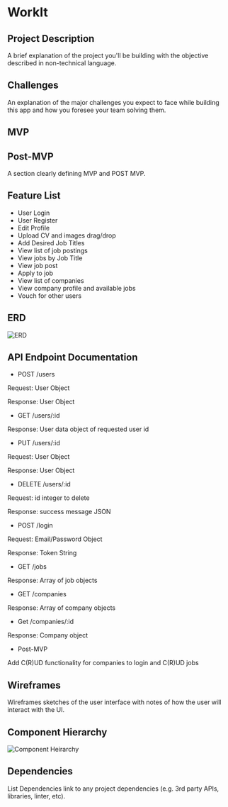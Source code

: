 # WorkIt

## Project Description
A brief explanation of the project you'll be building with the objective described in non-technical language.

## Challenges
An explanation of the major challenges you expect to face while building this app and how you foresee your team solving them.

## MVP

## Post-MVP

A section clearly defining MVP and POST MVP.

## Feature List

- User Login
- User Register
- Edit Profile
- Upload CV and images drag/drop
- Add Desired Job Titles
- View list of job postings
- View jobs by Job Title
- View job post
- Apply to job
- View list of companies
- View company profile and available jobs
- Vouch for other users

## ERD

![ERD](https://i.imgur.com/ojOMZdd.jpg)

## API Endpoint Documentation

- POST /users

Request: User Object

Response: User Object

- GET /users/:id

Response: User data object of requested user id

- PUT /users/:id

Request: User Object

Response: User Object

- DELETE /users/:id

Request: id integer to delete

Response: success message JSON

- POST /login

Request: Email/Password Object

Response: Token String

- GET /jobs

Response: Array of job objects

- GET /companies

Response: Array of company objects

- Get /companies/:id

Response: Company object

- Post-MVP

Add C(R)UD functionality for companies to login and C(R)UD jobs


## Wireframes

Wireframes sketches of the user interface with notes of how the user will interact with the UI.

## Component Hierarchy

![Component Heirarchy](https://i.imgur.com/nQnJwCO.jpg)

## Dependencies

List Dependencies link to any project dependencies (e.g. 3rd party APIs, libraries, linter, etc).
